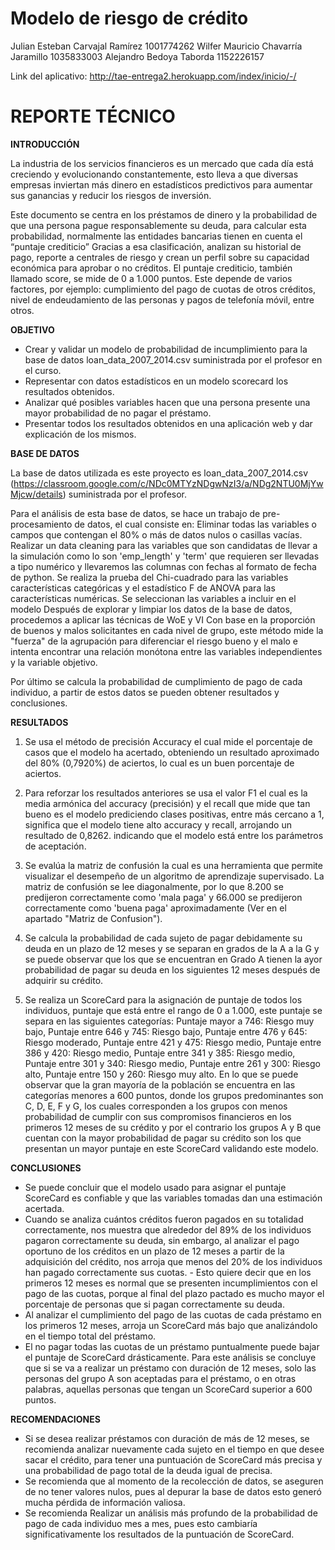 # Modelo de riesgo de crédito
Julian Esteban Carvajal Ramírez 1001774262
Wilfer Mauricio Chavarría Jaramillo 1035833003
Alejandro Bedoya Taborda 1152226157

Link del aplicativo: http://tae-entrega2.herokuapp.com/index/inicio/-/

# **REPORTE TÉCNICO**

**INTRODUCCIÓN**

La industria de los servicios financieros es un mercado que cada día está creciendo y evolucionando constantemente, esto lleva a que diversas empresas inviertan más dinero en estadísticos predictivos para aumentar sus ganancias y reducir los riesgos de inversión.

Este documento se centra en los préstamos de dinero y la probabilidad de que una persona pague responsablemente su deuda, para calcular esta probabilidad, normalmente las entidades bancarias tienen en cuenta el “puntaje crediticio” Gracias a esa clasificación, analizan su historial de pago, reporte a centrales de riesgo y crean un perfil sobre su capacidad económica para aprobar o no créditos. El puntaje crediticio, también llamado score, se mide de 0 a 1.000 puntos. Este depende de varios factores, por ejemplo: cumplimiento del pago de cuotas de otros créditos, nivel de endeudamiento de las personas y pagos de telefonía móvil, entre otros.

**OBJETIVO**

- Crear y validar un modelo de probabilidad de incumplimiento para la base de datos loan_data_2007_2014.csv suministrada por el profesor en el curso.
- Representar con datos estadísticos en un modelo scorecard los resultados obtenidos.
- Analizar qué posibles variables hacen que una persona presente una mayor probabilidad de no pagar el préstamo.
- Presentar todos los resultados obtenidos en una aplicación web y dar explicación de los mismos. 

**BASE DE DATOS**

La base de datos utilizada es este proyecto es loan_data_2007_2014.csv (https://classroom.google.com/c/NDc0MTYzNDgwNzI3/a/NDg2NTU0MjYwMjcw/details) suministrada por el profesor.

Para el análisis de esta base de datos, se hace un trabajo de pre-procesamiento de datos, el cual consiste en: 
Eliminar todas las variables o campos que contengan el 80% o más de datos nulos o casillas vacías.
Realizar un data cleaning para las variables que son candidatas de llevar a la simulación como lo son 'emp_length' y 'term' que requieren ser llevadas a tipo numérico y llevaremos las columnas con fechas al formato de fecha de python.
Se realiza la prueba del Chi-cuadrado para las variables características categóricas y el estadístico F de ANOVA para las características numéricas.
Se seleccionan las variables a incluir en el modelo
Después de explorar y limpiar los datos de la base de datos, procedemos a aplicar las técnicas de WoE y VI Con base en la proporción de buenos y malos solicitantes en cada nivel de grupo, este método mide la "fuerza" de la agrupación para diferenciar el riesgo bueno y el malo e intenta encontrar una relación monótona entre las variables independientes y la variable objetivo.

Por último se calcula la probabilidad de cumplimiento de pago de cada individuo, a partir de estos datos se pueden obtener resultados y conclusiones.

**RESULTADOS**

1. Se usa el método de precisión Accuracy el cual mide el porcentaje de casos que el modelo ha acertado, obteniendo un resultado aproximado del 80% (0,7920%) de aciertos, lo cual es un buen porcentaje de aciertos.


2. Para reforzar los resultados anteriores se usa el valor F1 el cual es la media armónica del accuracy (precisión) y el recall que mide que tan bueno es el modelo prediciendo clases positivas, entre más cercano a 1, significa que el modelo tiene alto accuracy y recall, arrojando un resultado de 0,8262. indicando que el modelo está entre los parámetros de aceptación.


3. Se evalúa la matriz de confusión la cual es una herramienta que permite visualizar el desempeño de un algoritmo  de aprendizaje supervisado. La matriz de confusión se lee diagonalmente, por lo que 8.200 se predijeron correctamente como 'mala paga' y 66.000 se predijeron correctamente como 'buena paga' aproximadamente (Ver en el apartado "Matriz de Confusion").

4. Se calcula la probabilidad de cada sujeto de pagar debidamente su deuda en un plazo de 12 meses y se separan en grados de la A a la G y se puede observar que los que se encuentran en Grado A tienen la ayor probabilidad de pagar su deuda en los siguientes 12 meses después de adquirir su crédito.

5. Se realiza un ScoreCard para la asignación de puntaje de todos los individuos, puntaje que está entre el rango de 0 a 1.000, este puntaje se separa en las siguientes categorías: Puntaje mayor a 746: Riesgo muy bajo, Puntaje entre 646 y 745: Riesgo bajo, Puntaje entre 476 y 645: Riesgo moderado, Puntaje entre 421 y 475: Riesgo medio, Puntaje entre 386 y 420: Riesgo medio, Puntaje entre 341 y 385: Riesgo medio, Puntaje entre 301 y 340: Riesgo medio, Puntaje entre 261 y 300: Riesgo alto, Puntaje entre 150 y 260: Riesgo muy alto.
En lo que se puede observar que la gran mayoría de la población se encuentra en las categorías menores a 600 puntos, donde los grupos predominantes son C, D, E, F y G, los cuales corresponden a los grupos con menos probabilidad de cumplir con sus compromisos financieros en los primeros 12 meses de su crédito y por el contrario los grupos A y B que cuentan con la mayor probabilidad de pagar su crédito son los que presentan un mayor puntaje en este ScoreCard validando este modelo.

**CONCLUSIONES**

- Se puede concluir que el modelo usado para asignar el puntaje ScoreCard es confiable y que las variables tomadas dan una estimación acertada.
- Cuando se analiza cuántos créditos fueron pagados en su totalidad correctamente, nos muestra que alrededor del 89% de los individuos pagaron correctamente su deuda, sin embargo, al analizar el pago oportuno de los créditos en un plazo de 12 meses a partir de la adquisición del crédito, nos arroja que menos del 20% de los individuos han pagado correctamente sus cuotas. - Esto quiere decir que en los primeros 12 meses es normal que se presenten incumplimientos con el pago de las cuotas, porque al final del plazo pactado es mucho mayor el porcentaje de personas que si pagan correctamente su deuda.
- Al analizar el cumplimiento del pago de las cuotas de cada préstamo en los primeros 12 meses, arroja un ScoreCard más bajo que analizándolo en el tiempo total del préstamo.
- El no pagar todas las cuotas de un préstamo puntualmente puede bajar el puntaje de ScoreCard drásticamente.
Para este análisis se concluye que si se va a realizar un préstamo con duración de 12 meses, solo las personas del grupo A son aceptadas para el préstamo, o en otras palabras, aquellas personas que tengan un ScoreCard superior a 600 puntos.

**RECOMENDACIONES**

- Si se desea realizar préstamos con duración de más de 12 meses, se recomienda analizar nuevamente cada sujeto en el tiempo en que desee sacar el crédito, para tener una puntuación de ScoreCard más precisa y una probabilidad de pago total de la deuda igual de precisa.
- Se recomienda que al momento de la recolección de datos, se aseguren de no tener valores nulos, pues al depurar la base de datos esto generó mucha pérdida de información valiosa.
- Se recomienda Realizar un análisis más profundo de la probabilidad de pago de cada individuo mes a mes, pues esto cambiaría significativamente los resultados de la puntuación de ScoreCard.
